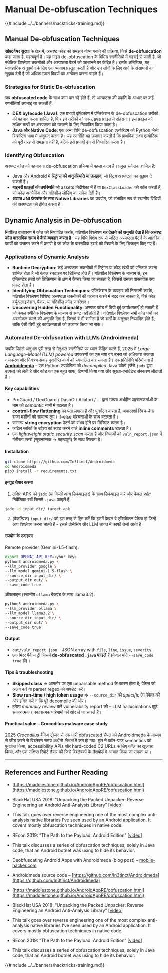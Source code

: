 # Manual De-obfuscation Techniques

{{#include ../../banners/hacktricks-training.md}}

## Manual **De-obfuscation Techniques**

**सॉफ़्टवेयर सुरक्षा** के क्षेत्र में, अस्पष्ट कोड को समझने योग्य बनाने की प्रक्रिया, जिसे **de-obfuscation** कहा जाता है, महत्वपूर्ण है। यह गाइड de-obfuscation के विभिन्न रणनीतियों में गहराई से जाती है, जो स्थैतिक विश्लेषण तकनीकों और अस्पष्टता पैटर्न को पहचानने पर केंद्रित है। इसके अतिरिक्त, यह व्यावहारिक अनुप्रयोग के लिए एक व्यायाम प्रस्तुत करती है और उन लोगों के लिए आगे के संसाधनों का सुझाव देती है जो अधिक उन्नत विषयों का अन्वेषण करना चाहते हैं।

### **Strategies for Static De-obfuscation**

जब **obfuscated code** के साथ काम कर रहे होते हैं, तो अस्पष्टता की प्रकृति के आधार पर कई रणनीतियाँ अपनाई जा सकती हैं:

- **DEX bytecode (Java)**: एक प्रभावी दृष्टिकोण में एप्लिकेशन के de-obfuscation तरीकों की पहचान करना शामिल है, फिर इन तरीकों को एक Java फ़ाइल में दोहराना। इस फ़ाइल को लक्षित तत्वों पर अस्पष्टता को उलटने के लिए निष्पादित किया जाता है।
- **Java और Native Code**: एक अन्य विधि de-obfuscation एल्गोरिदम को Python जैसी स्क्रिप्टिंग भाषा में अनुवाद करना है। यह रणनीति यह उजागर करती है कि प्राथमिक लक्ष्य एल्गोरिदम को पूरी तरह से समझना नहीं है, बल्कि इसे प्रभावी ढंग से निष्पादित करना है।

### **Identifying Obfuscation**

अस्पष्ट कोड को पहचानना de-obfuscation प्रक्रिया में पहला कदम है। प्रमुख संकेतक शामिल हैं:

- Java और Android में **स्ट्रिंग्स की अनुपस्थिति या उलझन**, जो स्ट्रिंग अस्पष्टता का सुझाव दे सकती है।
- **बाइनरी फ़ाइलों की उपस्थिति** जो assets निर्देशिका में हैं या `DexClassLoader` को कॉल करती हैं, जो कोड अनपैकिंग और गतिशील लोडिंग का संकेत देती हैं।
- **अज्ञात JNI फ़ंक्शंस के साथ Native Libraries** का उपयोग, जो संभावित रूप से स्थानीय विधियों की अस्पष्टता को इंगित करता है।

## **Dynamic Analysis in De-obfuscation**

नियंत्रित वातावरण में कोड को निष्पादित करके, गतिशील विश्लेषण **यह देखने की अनुमति देता है कि अस्पष्ट कोड वास्तविक समय में कैसे व्यवहार करता है**। यह विधि विशेष रूप से जटिल अस्पष्टता पैटर्न के आंतरिक कार्यों को उजागर करने में प्रभावी है जो कोड के वास्तविक इरादे को छिपाने के लिए डिज़ाइन किए गए हैं।

### **Applications of Dynamic Analysis**

- **Runtime Decryption**: कई अस्पष्टता तकनीकों में स्ट्रिंग्स या कोड खंडों को एन्क्रिप्ट करना शामिल होता है जो केवल रनटाइम पर डिक्रिप्ट होते हैं। गतिशील विश्लेषण के माध्यम से, इन एन्क्रिप्टेड तत्वों को डिक्रिप्शन के क्षण में कैप्चर किया जा सकता है, जिससे उनका वास्तविक रूप प्रकट होता है।
- **Identifying Obfuscation Techniques**: एप्लिकेशन के व्यवहार की निगरानी करके, गतिशील विश्लेषण विशिष्ट अस्पष्टता तकनीकों की पहचान करने में मदद कर सकता है, जैसे कोड वर्चुअलाइजेशन, पैकर, या गतिशील कोड जनरेशन।
- **Uncovering Hidden Functionality**: अस्पष्ट कोड में छिपी हुई कार्यक्षमताएँ हो सकती हैं जो केवल स्थैतिक विश्लेषण के माध्यम से स्पष्ट नहीं होती हैं। गतिशील विश्लेषण सभी कोड पथों का अवलोकन करने की अनुमति देता है, जिसमें वे भी शामिल हैं जो शर्तों के अनुसार निष्पादित होते हैं, ताकि ऐसी छिपी हुई कार्यक्षमताओं को उजागर किया जा सके।

### Automated De-obfuscation with LLMs (Androidmeda)

जबकि पिछले अनुभाग पूरी तरह से मैनुअल रणनीतियों पर ध्यान केंद्रित करते हैं, 2025 में *Large-Language-Model (LLM) powered* उपकरणों का एक नया वर्ग उभरा जो अधिकांश थकाऊ नामकरण और नियंत्रण-प्रवाह पुनर्प्राप्ति कार्य को स्वचालित कर सकता है। एक प्रतिनिधि परियोजना है **[Androidmeda](https://github.com/In3tinct/Androidmeda)** – एक Python उपयोगिता जो *decompiled* Java स्रोतों (जैसे `jadx` द्वारा उत्पन्न) को लेती है और कोड का एक बहुत साफ, टिप्पणी किया गया और सुरक्षा-एनोटेटेड संस्करण लौटाती है।

#### Key capabilities
* ProGuard / DexGuard / DashO / Allatori / … द्वारा उत्पन्न अर्थहीन पहचानकर्ताओं के नाम को *semantic* नामों में बदलता है।
* **control-flow flattening** का पता लगाता है और पुनर्गठन करता है, अपारदर्शी स्विच-केस राज्य मशीनों को सामान्य लूप / if-else संरचनाओं के साथ बदलता है।
* सामान्य **string encryption** पैटर्न को संभव होने पर डिक्रिप्ट करता है।
* जटिल ब्लॉकों के उद्देश्य को स्पष्ट करने वाले **inline comments** डालता है।
* एक *lightweight static security scan* करता है और निष्कर्षों को `vuln_report.json` में गंभीरता स्तरों (सूचनात्मक → महत्वपूर्ण) के साथ लिखता है।

#### Installation
```bash
git clone https://github.com/In3tinct/Androidmeda
cd Androidmeda
pip3 install -r requirements.txt
```
#### इनपुट तैयार करना
1. लक्षित APK को `jadx` (या किसी अन्य डिकंपाइलर) के साथ डिकंपाइल करें और केवल *स्रोत* निर्देशिका रखें जिसमें `.java` फ़ाइलें हैं:
```bash
jadx -d input_dir/ target.apk
```
2. (वैकल्पिक) `input_dir/` को इस तरह से ट्रिम करें कि इसमें केवल वे एप्लिकेशन पैकेज हों जिन्हें आप विश्लेषण करना चाहते हैं - इससे प्रोसेसिंग और LLM लागत में काफी तेजी आती है।

#### उपयोग के उदाहरण

Remote provider (Gemini-1.5-flash):
```bash
export OPENAI_API_KEY=<your_key>
python3 androidmeda.py \
--llm_provider google \
--llm_model gemini-1.5-flash \
--source_dir input_dir/ \
--output_dir out/ \
--save_code true
```
ऑफलाइन (स्थानीय `ollama` बैकएंड के साथ llama3.2):
```bash
python3 androidmeda.py \
--llm_provider ollama \
--llm_model llama3.2 \
--source_dir input_dir/ \
--output_dir out/ \
--save_code true
```
#### Output
* `out/vuln_report.json` – JSON array with `file`, `line`, `issue`, `severity`.
* एक मिरर पैकेज ट्री जिसमें **de-obfuscated `.java` फाइलें** हैं (केवल यदि `--save_code true` हो)।

#### Tips & troubleshooting
* **Skipped class** ⇒ आमतौर पर एक unparsable method के कारण होता है; पैकेज को अलग करें या parser regex को अपडेट करें।
* **Slow run-time / high token usage** ⇒ `--source_dir` को *specific* ऐप पैकेज की ओर इंगित करें न कि पूरे decompile की ओर।
* हमेशा *manually review* करें vulnerability report को – LLM hallucinations झूठे सकारात्मक / नकारात्मक परिणामों की ओर ले जा सकते हैं।

#### Practical value – Crocodilus malware case study
2025 *Crocodilus* बैंकिंग ट्रोजन से एक भारी obfuscated सैंपल को Androidmeda के माध्यम से फीड करने से विश्लेषण समय *घंटों* से *मिनटों* में कम हो गया: टूल ने कॉल-ग्राफ semantics को पुनर्प्राप्त किया, accessibility APIs और hard-coded C2 URLs के लिए कॉल का खुलासा किया, और एक संक्षिप्त रिपोर्ट तैयार की जिसे विश्लेषकों के डैशबोर्ड में आयात किया जा सकता था।

---

## References and Further Reading

- [https://maddiestone.github.io/AndroidAppRE/obfuscation.html](https://maddiestone.github.io/AndroidAppRE/obfuscation.html)
- BlackHat USA 2018: “Unpacking the Packed Unpacker: Reverse Engineering an Android Anti-Analysis Library” [[video](https://www.youtube.com/watch?v=s0Tqi7fuOSU)]
- This talk goes over reverse engineering one of the most complex anti-analysis native libraries I’ve seen used by an Android application. It covers mostly obfuscation techniques in native code.
- REcon 2019: “The Path to the Payload: Android Edition” [[video](https://recon.cx/media-archive/2019/Session.005.Maddie_Stone.The_path_to_the_payload_Android_Edition-J3ZnNl2GYjEfa.mp4)]
- This talk discusses a series of obfuscation techniques, solely in Java code, that an Android botnet was using to hide its behavior.
- Deobfuscating Android Apps with Androidmeda (blog post) – [mobile-hacker.com](https://www.mobile-hacker.com/2025/07/22/deobfuscating-android-apps-with-androidmeda-a-smarter-way-to-read-obfuscated-code/)
- Androidmeda source code – [https://github.com/In3tinct/Androidmeda](https://github.com/In3tinct/Androidmeda)

- [https://maddiestone.github.io/AndroidAppRE/obfuscation.html](https://maddiestone.github.io/AndroidAppRE/obfuscation.html)
- BlackHat USA 2018: “Unpacking the Packed Unpacker: Reverse Engineering an Android Anti-Analysis Library” \[[video](https://www.youtube.com/watch?v=s0Tqi7fuOSU)]
- This talk goes over reverse engineering one of the most complex anti-analysis native libraries I’ve seen used by an Android application. It covers mostly obfuscation techniques in native code.
- REcon 2019: “The Path to the Payload: Android Edition” \[[video](https://recon.cx/media-archive/2019/Session.005.Maddie_Stone.The_path_to_the_payload_Android_Edition-J3ZnNl2GYjEfa.mp4)]
- This talk discusses a series of obfuscation techniques, solely in Java code, that an Android botnet was using to hide its behavior.

{{#include ../../banners/hacktricks-training.md}}

